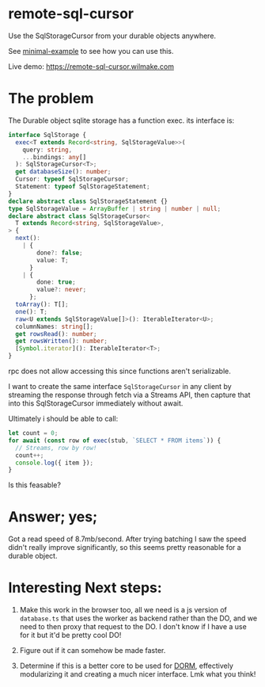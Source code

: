 # remote-sql-cursor

Use the SqlStorageCursor from your durable objects anywhere.

See [minimal-example](minimal-example.ts) to see how you can use this.

Live demo: https://remote-sql-cursor.wilmake.com

# The problem

The Durable object sqlite storage has a function exec. its interface is:

```ts
interface SqlStorage {
  exec<T extends Record<string, SqlStorageValue>>(
    query: string,
    ...bindings: any[]
  ): SqlStorageCursor<T>;
  get databaseSize(): number;
  Cursor: typeof SqlStorageCursor;
  Statement: typeof SqlStorageStatement;
}
declare abstract class SqlStorageStatement {}
type SqlStorageValue = ArrayBuffer | string | number | null;
declare abstract class SqlStorageCursor<
  T extends Record<string, SqlStorageValue>,
> {
  next():
    | {
        done?: false;
        value: T;
      }
    | {
        done: true;
        value?: never;
      };
  toArray(): T[];
  one(): T;
  raw<U extends SqlStorageValue[]>(): IterableIterator<U>;
  columnNames: string[];
  get rowsRead(): number;
  get rowsWritten(): number;
  [Symbol.iterator](): IterableIterator<T>;
}
```

rpc does not allow accessing this since functions aren't serializable.

I want to create the same interface `SqlStorageCursor` in any client by streaming the response through fetch via a Streams API, then capture that into this SqlStorageCursor immediately without await.

Ultimately i should be able to call:

```ts
let count = 0;
for await (const row of exec(stub, `SELECT * FROM items`)) {
  // Streams, row by row!
  count++;
  console.log({ item });
}
```

Is this feasable?

# Answer; yes;

Got a read speed of 8.7mb/second. After trying batching I saw the speed didn't really improve significantly, so this seems pretty reasonable for a durable object.

# Interesting Next steps:

1. Make this work in the browser too, all we need is a js version of `database.ts` that uses the worker as backend rather than the DO, and we need to then proxy that request to the DO. I don't know if I have a use for it but it'd be pretty cool DO!

2. Figure out if it can somehow be made faster.

3. Determine if this is a better core to be used for [DORM](https://github.com/janwilmake/dorm), effectively modularizing it and creating a much nicer interface. Lmk what you think!
